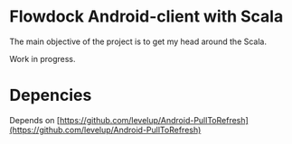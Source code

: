 Flowdock Android-client with Scala
=================================

The main objective of the project is to get my head around the Scala.

Work in progress.

Depencies
========

Depends on [https://github.com/levelup/Android-PullToRefresh](https://github.com/levelup/Android-PullToRefresh)
